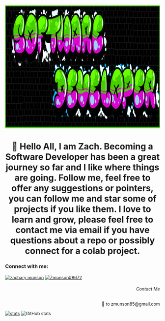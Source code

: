 <p align="background">
  <img src="gitRMimage.png" height ="400"width="1000" title="hover text">
</p>



<h1 align="center"> 👋 Hello All, I am Zach. Becoming a Software Developer has been a great journey so far and I like where things are going. Follow me, feel free to offer any suggestions or pointers, you can follow me and star some of projects if you like them. I love to learn and grow, please feel free to contact me via email if you have questions about a repo or possibly connect for a colab project. </h1>



<h3 align="left">Connect with me:</h3>
<p align="left">
<a href="https://linkedin.com/in/zachary munson" target="blank"><img align="center" src="https://raw.githubusercontent.com/rahuldkjain/github-profile-readme-generator/master/src/images/icons/Social/linked-in-alt.svg" alt="zachary munson" height="30" width="40" /></a>
<a href="https://discord.gg/Zmunson#8672" target="blank"><img align="center" src="https://raw.githubusercontent.com/rahuldkjain/github-profile-readme-generator/master/src/images/icons/Social/discord.svg" alt="Zmunson#8672" height="30" width="40" /></a>
</p>
<h6 align="right">Contact Me</h6>
<p align="right">📧 to zmunson85@gmail.com</p>


[![stats](https://github-readme-stats.vercel.app/api/wakatime?username=zmunson85)](https://github.com/zmunson85/github-readme-stats)
![GitHub stats](https://github-readme-stats.vercel.app/api?username=zmunson85&theme=tokyonight&show_icons=true_align="center")
